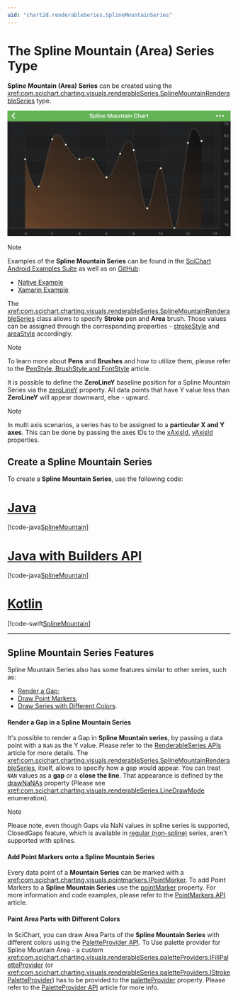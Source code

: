 ```yaml
---
uid: "chart2d.renderableSeries.SplineMountainSeries"
---
```


# The Spline Mountain (Area) Series Type
**Spline Mountain (Area) Series** can be created using the <xref:com.scichart.charting.visuals.renderableSeries.SplineMountainRenderableSeries> type.

![Spline Mountain Series Type](images/spline-mountain-chart.png)

> [!NOTE] 
> Examples of the **Spline Mountain Series** can be found in the [SciChart Android Examples Suite](https://www.scichart.com/examples/android-chart/) as well as on [GitHub](https://github.com/ABTSoftware/SciChart.Android.Examples):
> - [Native Example](https://www.scichart.com/example/android-chart/android-spline-mountain-chart-example/)
> - [Xamarin Example](https://www.scichart.com/example/xamarin-chart/xamarin-spline-mountain-chart-example/)

The <xref:com.scichart.charting.visuals.renderableSeries.SplineMountainRenderableSeries> class allows to specify **Stroke** pen and **Area** brush. Those values can be assigned through the corresponding properties - [strokeStyle](xref:com.scichart.charting.visuals.renderableSeries.BaseRenderableSeries.setStrokeStyle(com.scichart.drawing.common.PenStyle)) and [areaStyle](xref:com.scichart.charting.visuals.renderableSeries.BaseMountainRenderableSeries.setAreaStyle(com.scichart.drawing.common.BrushStyle)) accordingly.

> [!NOTE] 
> To learn more about **Pens** and **Brushes** and how to utilize them, please refer to the [PenStyle, BrushStyle and FontStyle](xref:stylingAndTheming.PenStyleBrushStyleAndFontStyle) article.

It is possible to define the **ZeroLineY** baseline position for a Spline Mountain Series via the [zeroLineY](xref:com.scichart.charting.visuals.renderableSeries.BaseRenderableSeries.setZeroLineY(double)) property. All data points that have Y value less than **ZeroLineY** will appear downward, else - upward.

> [!NOTE] 
> In multi axis scenarios, a series has to be assigned to a **particular X and Y axes**. This can be done by passing the axes IDs to the [xAxisId](xref:com.scichart.charting.visuals.renderableSeries.IRenderableSeries.setXAxisId(java.lang.String)), [yAxisId](xref:com.scichart.charting.visuals.renderableSeries.IRenderableSeries.setYAxisId(java.lang.String)) properties.

## Create a Spline Mountain Series
To create a **Spline Mountain Series**, use the following code:

# [Java](#tab/java)
[!code-java[SplineMountain](../../../samples/sandbox/app/src/main/java/com/scichart/docsandbox/examples/java/series2d/SplineMountainSeries2D.java#Example)]
# [Java with Builders API](#tab/javaBuilder)
[!code-java[SplineMountain](../../../samples/sandbox/app/src/main/java/com/scichart/docsandbox/examples/javaBuilder/series2d/SplineMountainSeries2D.java#Example)]
# [Kotlin](#tab/kotlin)
[!code-swift[SplineMountain](../../../samples/sandbox/app/src/main/java/com/scichart/docsandbox/examples/kotlin/series2d/SplineMountainSeries2D.kt#Example)]
***

## Spline Mountain Series Features
Spline Mountain Series also has some features similar to other series, such as:
- [Render a Gap](#render-a-gap-in-a-spline-mountain-series);
- [Draw Point Markers](#add-point-markers-onto-a-spline-mountain-series);
- [Draw Series with Different Colors](#paint-area-parts-with-different-colors).

#### Render a Gap in a Spline Mountain Series
It's possible to render a Gap in **Spline Mountain series**, by passing a data point with a `NaN` as the Y value. Please refer to the [RenderableSeries APIs](xref:chart2d.2DChartTypes#adding-a-gap-onto-a-renderableseries) article for more details. The <xref:com.scichart.charting.visuals.renderableSeries.SplineMountainRenderableSeries>, itself, allows to specify how a gap would appear. You can treat `NAN` values as a **gap** or a **close the line**. That appearance is defined by the [drawNaNAs](xref:com.scichart.charting.visuals.renderableSeries.BaseRenderableSeries.setDrawNaNAs(com.scichart.charting.visuals.renderableSeries.LineDrawMode)) property (Please see <xref:com.scichart.charting.visuals.renderableSeries.LineDrawMode> enumeration).

> [!NOTE] 
> Please note, even though Gaps via NaN values in spline series is supported, ClosedGaps feature, which is available in [regular (non-spline)](xref:chart2d.renderableSeries.MountainSeries) series, aren't supported with splines.

#### Add Point Markers onto a Spline Mountain Series
Every data point of a **Mountain Series** can be marked with a <xref:com.scichart.charting.visuals.pointmarkers.IPointMarker>. To add Point Markers to a **Spline Mountain Series** use the [pointMarker](xref:com.scichart.charting.visuals.renderableSeries.IRenderableSeries.setPointMarker(com.scichart.charting.visuals.pointmarkers.IPointMarker)) property. For more information and code examples, please refer to the [PointMarkers API](xref:chart2d.PointMarkerAPI) article.

#### Paint Area Parts with Different Colors
In SciChart, you can draw Area Parts of the **Spline Mountain Series** with different colors using the [PaletteProvider API](xref:chart2d.PaletteProviderAPI). 
To Use palette provider for Spline Mountain Area - a custom <xref:com.scichart.charting.visuals.renderableSeries.paletteProviders.IFillPaletteProvider> (or <xref:com.scichart.charting.visuals.renderableSeries.paletteProviders.IStrokePaletteProvider>) has to be provided to the [paletteProvider](xref:com.scichart.charting.visuals.renderableSeries.IRenderableSeries.setPaletteProvider(com.scichart.charting.visuals.renderableSeries.paletteProviders.IPaletteProvider)) property. Please refer to the [PaletteProvider API](xref:chart2d.PaletteProviderAPI) article for more info.
